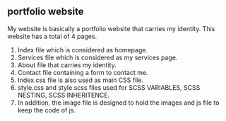 
## portfolio website

My website is basically a portfolio website that carries my identity. This website has a total of 4 pages.

 1. Index file which is considered as homepage.
2. Services file which is considered as my services page.
3. About file that carries my identity.
4. Contact file containing a form to contact me.
5. Index.css file is also used as main CSS file. 
6. style.css and style.scss files used for SCSS VARIABLES, SCSS NESTING, SCSS INHERITENCE. 
7. In addition, the image file is designed to hold the images and js file to keep the code of js.

